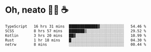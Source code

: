 # Oh, neato 🧑‍💻 ☕

<!--START_SECTION:waka-->

```txt
TypeScript   16 hrs 31 mins  █████████████▓░░░░░░░░░░░   54.46 %
SCSS         8 hrs 57 mins   ███████▒░░░░░░░░░░░░░░░░░   29.52 %
Kotlin       3 hrs 20 mins   ██▓░░░░░░░░░░░░░░░░░░░░░░   10.99 %
Rust         1 hr 18 mins    █░░░░░░░░░░░░░░░░░░░░░░░░   04.30 %
netrw        8 mins          ░░░░░░░░░░░░░░░░░░░░░░░░░   00.44 %
```

<!--END_SECTION:waka-->
